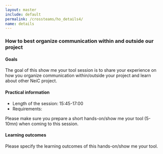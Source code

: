 ```yaml
---
layout: master
include: default
permalink: /crossteams/ho_details4/
name: details
---
```


<h3> How to best organize communication within and outside our project</h3>

<h4>Goals</h4>

The goal of this show me your tool session is to share your experience on how you organize communication within/outside your project and learn about other NeiC project.  

<h4>Practical information</h4>

- Length of the session: 15:45-17:00
- Requirements:

Please make sure you prepare a short hands-on/show me your tool (5-10mn) when coming to this session.

<h4>Learning outcomes</h4>

Please specify the learning outcomes of this hands-on/show me your tool. 

